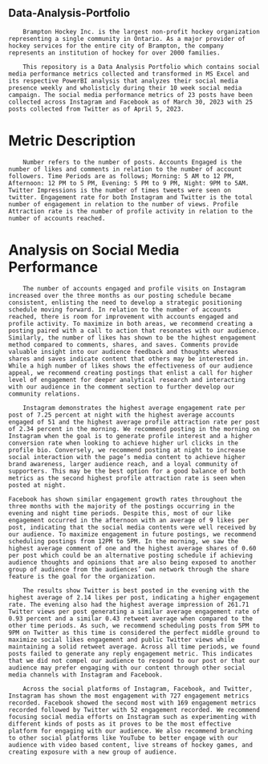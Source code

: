 ## Data-Analysis-Portfolio

        Brampton Hockey Inc. is the largest non-profit hockey organization representing a single community in Ontario. As a major provider of hockey services for the entire city of Brampton, the company represents an institution of hockey for over 2000 families.

        This repository is a Data Analysis Portfolio which contains social media performance metrics collected and transformed in MS Excel and its respective PowerBI analysis that analyzes their social media presence weekly and wholisticly during their 10 week social media campaign. The social media performance metrics of 23 posts have been collected across Instagram and Facebook as of March 30, 2023 with 25 posts collected from Twitter as of April 5, 2023. 

# Metric Description

        Number refers to the number of posts. Accounts Engaged is the number of likes and comments in relation to the number of account followers. Time Periods are as follows; Morning: 5 AM to 12 PM, Afternoon: 12 PM to 5 PM, Evening: 5 PM to 9 PM, Night: 9PM to 5AM. Twitter Impressions is the number of times tweets were seen on twitter. Engagement rate for both Instagram and Twitter is the total number of engagement in relation to the number of views. Profile Attraction rate is the number of profile activity in relation to the number of accounts reached.
        
# Analysis on Social Media Performance

        The number of accounts engaged and profile visits on Instagram increased over the three months as our posting schedule became consistent, enlisting the need to develop a strategic positioning schedule moving forward. In relation to the number of accounts reached, there is room for improvement with accounts engaged and profile activity. To maximize in both areas, we recommend creating a posting paired with a call to action that resonates with our audience. Similarly, the number of likes has shown to be the highest engagement method compared to comments, shares, and saves. Comments provide valuable insight into our audience feedback and thoughts whereas shares and saves indicate content that others may be interested in. While a high number of likes shows the effectiveness of our audience appeal, we recommend creating postings that enlist a call for higher level of engagement for deeper analytical research and interacting with our audience in the comment section to further develop our community relations. 

        Instagram demonstrates the highest average engagement rate per post of 7.25 percent at night with the highest average accounts engaged of 51 and the highest average profile attraction rate per post of 2.34 percent in the morning. We recommend posting in the morning on Instagram when the goal is to generate profile interest and a higher conversion rate when looking to achieve higher url clicks in the profile bio. Conversely, we recommend posting at night to increase social interaction with the page’s media content to achieve higher brand awareness, larger audience reach, and a loyal community of supporters. This may be the best option for a good balance of both metrics as the second highest profile attraction rate is seen when posted at night. 

	Facebook has shown similar engagement growth rates throughout the three months with the majority of the postings occurring in the evening and night time periods. Despite this, most of our like engagement occurred in the afternoon with an average of 9 likes per post, indicating that the social media contents were well received by our audience. To maximize engagement in future postings, we recommend scheduling postings from 12PM to 5PM. In the morning, we saw the highest average comment of one and the highest average shares of 0.60 per post which could be an alternative posting schedule if achieving audience thoughts and opinions that are also being exposed to another group of audience from the audiences’ own network through the share feature is the goal for the organization.

        The results show Twitter is best posted in the evening with the highest average of 2.14 likes per post, indicating a higher engagement rate. The evening also had the highest average impression of 261.71 Twitter views per post generating a similar average engagement rate of 0.93 percent and a similar 0.43 retweet average when compared to the other time periods. As such, we recommend scheduling posts from 5PM to 9PM on Twitter as this time is considered the perfect middle ground to maximize social likes engagement and public Twitter views while maintaining a solid retweet average. Across all time periods, we found posts failed to generate any reply engagement metric. This indicates that we did not compel our audience to respond to our post or that our audience may prefer engaging with our content through other social media channels with Instagram and Facebook.

        Across the social platforms of Instagram, Facebook, and Twitter, Instagram has shown the most engagement with 727 engagement metrics recorded. Facebook showed the second most with 169 engagement metrics recorded followed by Twitter with 52 engagement recorded. We recommend focusing social media efforts on Instagram such as experimenting with different kinds of posts as it proves to be the most effective platform for engaging with our audience. We also recommend branching to other social platforms like YouTube to better engage with our audience with video based content, live streams of hockey games, and creating exposure with a new group of audience.
